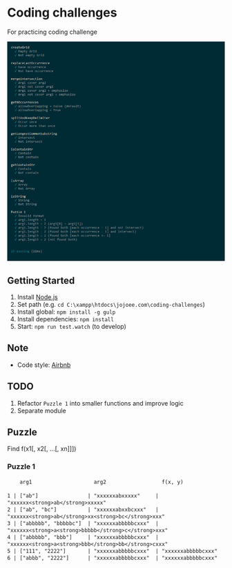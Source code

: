 # Coding challenges
For practicing coding challenge

![Screenshot](https://raw.githubusercontent.com/jojoee/coding-challenges/master/screenshot/screenshot1.jpg "Screenshot")

## Getting Started
1. Install [Node.js](https://nodejs.org/en/)
2. Set path (e.g. `cd C:\xampp\htdocs\jojoee.com\coding-challenges`)
3. Install global: `npm install -g gulp`
4. Install dependencies: `npm install`
5. Start: `npm run test.watch` (to develop)

## Note
- Code style: [Airbnb](https://github.com/airbnb/javascript)

## TODO
1. Refactor `Puzzle 1` into smaller functions and improve logic
2. Separate module

## Puzzle
Find f(x1[, x2[, ...[, xn]]])

### Puzzle 1
```
    arg1                    arg2                  f(x, y)

1 | ["ab"]                | "xxxxxxabxxxxx"     | "xxxxxx<strong>ab</strong>xxxxx"
2 | ["ab", "bc"]          | "xxxxxxabxxbcxxx"   | "xxxxxx<strong>ab</strong>xx<strong>bc</strong>xxx"
3 | ["abbbbb", "bbbbbc"]  | "xxxxxxabbbbbcxxx"  | "xxxxxx<strong>a<strong>bbbbb</strong>c</strong>xxx"
4 | ["abbbbb", "bbb"]     | "xxxxxxabbbbbcxxx"  | "xxxxxx<strong>a<strong>bbb</strong>bb</strong>cxxx"
5 | ["111", "2222"]       | "xxxxxxabbbbbcxxx"  | "xxxxxxabbbbbcxxx"
6 | ["abbb", "2222"]      | "xxxxxxabbbbbcxxx"  | "xxxxxxabbbbbcxxx"
```
